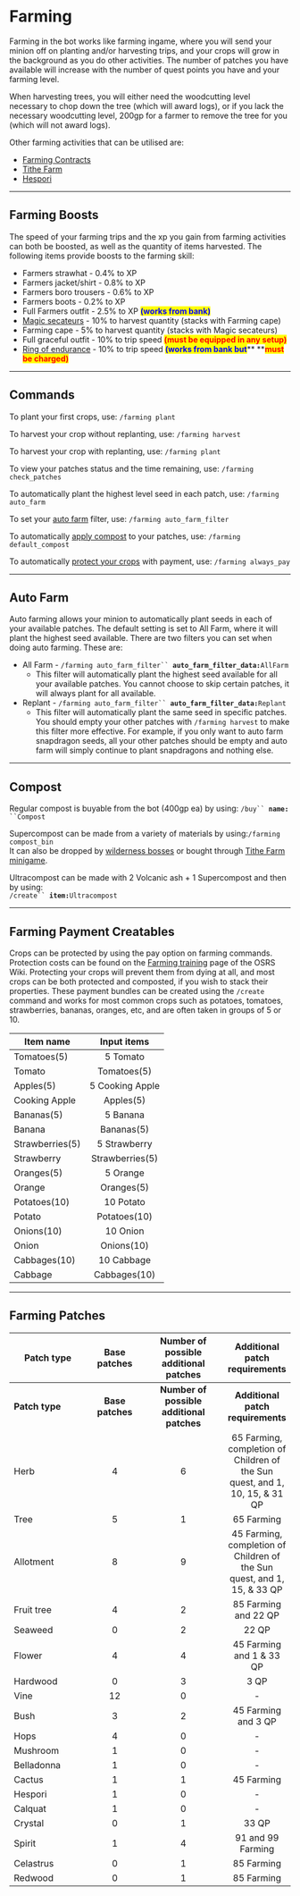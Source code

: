 # Farming

Farming in the bot works like farming ingame, where you will send your minion off on planting and/or harvesting trips, and your crops will grow in the background as you do other activities. The number of patches you have available will increase with the number of quest points you have and your farming level.

When harvesting trees, you will either need the woodcutting level necessary to chop down the tree (which will award logs), or if you lack the necessary woodcutting level, 200gp for a farmer to remove the tree for you (which will not award logs).

Other farming activities that can be utilised are:

* [Farming Contracts](farming-contracts.md)
* [Tithe Farm](tithe-farm.md)
* [Hespori](farmables.md#hespori)

***

## **Farming Boosts**

The speed of your farming trips and the xp you gain from farming activities can both be boosted, as well as the quantity of items harvested. The following items provide boosts to the farming skill:

* Farmers strawhat - 0.4% to XP
* Farmers jacket/shirt - 0.8% to XP
* Farmers boro trousers - 0.6% to XP
* Farmers boots - 0.2% to XP
* Full Farmers outfit - 2.5% to XP <mark style="color:blue;">**(works from bank)**</mark>
* [Magic secateurs](../../miscellaneous/buyables.md#quest-items) - 10% to harvest quantity (stacks with Farming cape)
* Farming cape - 5% to harvest quantity (stacks with Magic secateurs)
* Full graceful outfit - 10% to trip speed <mark style="color:red;">**(must be equipped in any setup)**</mark>
* [Ring of endurance](../agility/hallowed-sepulchre.md#ring-of-endurance) - 10% to trip speed <mark style="color:blue;">**(works from bank but**</mark>** **<mark style="color:red;">**must be charged)**</mark>

***

## Commands

To plant your first crops, use: `/farming plant`

To harvest your crop without replanting, use: `/farming harvest`

To harvest your crop with replanting, use: `/farming plant`

To view your patches status and the time remaining, use: `/farming check_patches`

To automatically plant the highest level seed in each patch, use: `/farming auto_farm`

To set your [auto farm](./#auto-farm) filter, use: `/farming auto_farm_filter`

To automatically [apply compost](./#compost) to your patches, use: `/farming default_compost`

To automatically [protect your crops](./#farming-payment-creatables) with payment, use: `/farming always_pay`

***

## Auto Farm

Auto farming allows your minion to automatically plant seeds in each of your available patches. The default setting is set to All Farm, where it will plant the highest seed available. There are two filters you can set when doing auto farming. These are:

* All Farm - `/farming auto_farm_filter`` `**`auto_farm_filter_data:`**`AllFarm`
  * This filter will automatically plant the highest seed available for all your available patches. You cannot choose to skip certain patches, it will always plant for all available.
* Replant - `/farming auto_farm_filter`` `**`auto_farm_filter_data:`**`Replant`
  * This filter will automatically plant the same seed in specific patches. You should empty your other patches with `/farming harvest` to make this filter more effective. For example, if you only want to auto farm snapdragon seeds, all your other patches should be empty and auto farm will simply continue to plant snapdragons and nothing else.

***

## Compost

Regular compost is buyable from the bot (400gp ea) by using: `/buy`` `**`name:`**` ``Compost`

Supercompost can be made from a variety of materials by using:`/farming compost_bin`\
It can also be dropped by [wilderness bosses](../../bosses/boosts-and-requirements.md#callisto-vetion-venenatis-inc.-singles-versions) or bought through [Tithe Farm minigame](tithe-farm.md).

Ultracompost can be made with 2 Volcanic ash + 1 Supercompost and then by using: \
`/create`` `**`item:`**`Ultracompost`&#x20;

***

## **Farming Payment Creatables**

Crops can be protected by using the pay option on farming commands. Protection costs can be found on the [Farming training](https://oldschool.runescape.wiki/w/Farming\_training) page of the OSRS Wiki. Protecting your crops will prevent them from dying at all, and most crops can be both protected and composted, if you wish to stack their properties. These payment bundles can be created using the `/create` command and works for most common crops such as potatoes, tomatoes, strawberries, bananas, oranges, etc, and are often taken in groups of 5 or 10.

| **Item name**   | **Input items** |
| --------------- | :-------------: |
| Tomatoes(5)     |     5 Tomato    |
| Tomato          |   Tomatoes(5)   |
| Apples(5)       | 5 Cooking Apple |
| Cooking Apple   |    Apples(5)    |
| Bananas(5)      |     5 Banana    |
| Banana          |    Bananas(5)   |
| Strawberries(5) |   5 Strawberry  |
| Strawberry      | Strawberries(5) |
| Oranges(5)      |     5 Orange    |
| Orange          |    Oranges(5)   |
| Potatoes(10)    |    10 Potato    |
| Potato          |   Potatoes(10)  |
| Onions(10)      |     10 Onion    |
| Onion           |    Onions(10)   |
| Cabbages(10)    |    10 Cabbage   |
| Cabbage         |   Cabbages(10)  |

***

## **Farming Patches**

<table data-header-hidden><thead><tr><th width="166">Patch type</th><th width="113" align="center">Base patches</th><th width="186" align="center">Number of possible additional patches</th><th align="center">Additional patch requirements</th></tr></thead><tbody><tr><td><strong>Patch type</strong></td><td align="center"><strong>Base patches</strong></td><td align="center"><strong>Number of possible additional patches</strong></td><td align="center"><strong>Additional patch requirements</strong></td></tr><tr><td>Herb</td><td align="center">4</td><td align="center">6</td><td align="center">65 Farming, completion of Children of the Sun quest, and 1, 10, 15, &#x26; 31 QP</td></tr><tr><td>Tree</td><td align="center">5</td><td align="center">1</td><td align="center">65 Farming</td></tr><tr><td>Allotment</td><td align="center">8</td><td align="center">9</td><td align="center">45 Farming, completion of Children of the Sun quest, and 1, 15, &#x26; 33 QP</td></tr><tr><td>Fruit tree</td><td align="center">4</td><td align="center">2</td><td align="center">85 Farming and 22 QP</td></tr><tr><td>Seaweed</td><td align="center">0</td><td align="center">2</td><td align="center">22 QP</td></tr><tr><td>Flower</td><td align="center">4</td><td align="center">4</td><td align="center">45 Farming and 1 &#x26; 33 QP</td></tr><tr><td>Hardwood</td><td align="center">0</td><td align="center">3</td><td align="center">3 QP</td></tr><tr><td>Vine</td><td align="center">12</td><td align="center">0</td><td align="center">-</td></tr><tr><td>Bush</td><td align="center">3</td><td align="center">2</td><td align="center">45 Farming and 3 QP</td></tr><tr><td>Hops</td><td align="center">4</td><td align="center">0</td><td align="center">-</td></tr><tr><td>Mushroom</td><td align="center">1</td><td align="center">0</td><td align="center">-</td></tr><tr><td>Belladonna</td><td align="center">1</td><td align="center">0</td><td align="center">-</td></tr><tr><td>Cactus</td><td align="center">1</td><td align="center">1</td><td align="center">45 Farming</td></tr><tr><td>Hespori</td><td align="center">1</td><td align="center">0</td><td align="center">-</td></tr><tr><td>Calquat</td><td align="center">1</td><td align="center">0</td><td align="center">-</td></tr><tr><td>Crystal</td><td align="center">0</td><td align="center">1</td><td align="center">33 QP</td></tr><tr><td>Spirit</td><td align="center">1</td><td align="center">4</td><td align="center">91 and 99 Farming</td></tr><tr><td>Celastrus</td><td align="center">0</td><td align="center">1</td><td align="center">85 Farming</td></tr><tr><td>Redwood</td><td align="center">0</td><td align="center">1</td><td align="center">85 Farming</td></tr></tbody></table>
